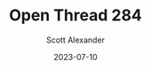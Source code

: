 ---
layout: podcast
title: "Open Thread 284"
author: Scott Alexander
description: https://astralcodexten.substack.com/p/open-thread-284
date: 2023-07-10
length: 196227
duration: 49
guid: open-thread-284
---